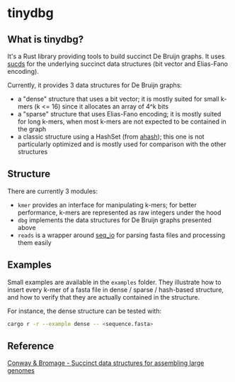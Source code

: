 # tinydbg

## What is tinydbg?

It's a Rust library providing tools to build succinct De Bruijn graphs.
It uses [sucds](https://docs.rs/sucds/) for the underlying succinct data structures (bit vector and Elias-Fano encoding).

Currently, it provides 3 data structures for De Bruijn graphs:
- a "dense" structure that uses a bit vector; it is mostly suited for small k-mers (k <= 16) since it allocates an array of 4^k bits
- a "sparse" structure that uses Elias-Fano encoding; it is mostly suited for long k-mers, when most k-mers are not expected to be contained in the graph
- a classic structure using a HashSet (from [ahash](https://docs.rs/ahash/)); this one is not particularly optimized and is mostly used for comparison with the other structures

## Structure

There are currently 3 modules:
- `kmer` provides an interface for manipulating k-mers; for better performance, k-mers are represented as raw integers under the hood
- `dbg` implements the data structures for De Bruijn graphs presented above
- `reads` is a wrapper around [seq_io](https://docs.rs/seq_io/0.4.0-alpha.0/) for parsing fasta files and processing them easily

## Examples

Small examples are available in the `examples` folder.
They illustrate how to insert every k-mer of a fasta file in dense / sparse / hash-based structure, and how to verify that they are actually contained in the structure.

For instance, the dense structure can be tested with:
```sh
cargo r -r --example dense -- <sequence.fasta>
```

## Reference

[Conway & Bromage - Succinct data structures for assembling large genomes](https://academic.oup.com/bioinformatics/article/27/4/479/198367)
